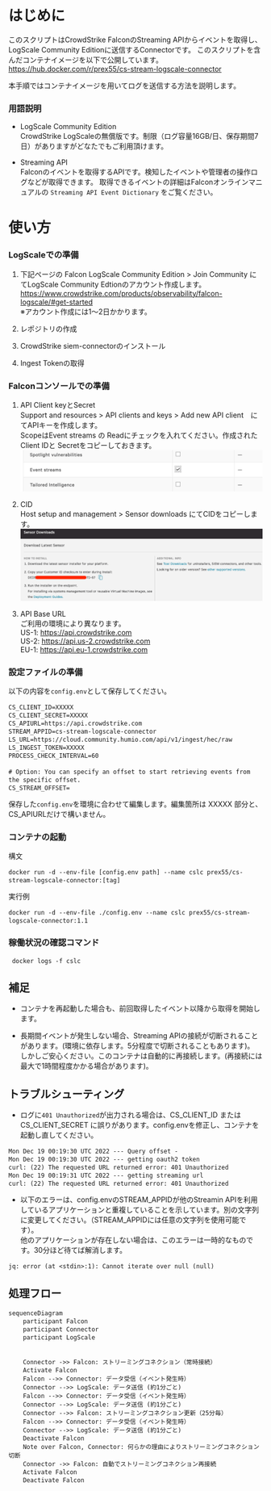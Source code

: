 # はじめに
このスクリプトはCrowdStrike FalconのStreaming APIからイベントを取得し、LogScale Community Editionに送信するConnectorです。
このスクリプトを含んだコンテナイメージを以下で公開しています。  
https://hub.docker.com/r/prex55/cs-stream-logscale-connector

本手順ではコンテナイメージを用いてログを送信する方法を説明します。

### 用語説明
- LogScale Community Edition  
CrowdStrike LogScaleの無償版です。制限（ログ容量16GB/日、保存期間7日）がありますがどなたでもご利用頂けます。

- Streaming API  
Falconのイベントを取得するAPIです。検知したイベントや管理者の操作ログなどが取得できます。
取得できるイベントの詳細はFalconオンラインマニュアルの `Streaming API Event Dictionary` をご覧ください。



# 使い方

### LogScaleでの準備
1. 下記ページの Falcon LogScale Community Edition > Join Community にてLogScale Community Edtionのアカウント作成します。  
https://www.crowdstrike.com/products/observability/falcon-logscale/#get-started    
※アカウント作成には1〜2日かかります。

2. レポジトリの作成

3. CrowdStrike siem-connectorのインストール

4. Ingest Tokenの取得
  
  
### Falconコンソールでの準備
1. API Client keyとSecret  
Support and resources > API clients and keys > Add new API client　にてAPIキーを作成します。  
ScopeはEvent streams の Readにチェックを入れてください。作成されたClient IDと Secretをコピーしておきます。
![](2023-01-05-14-26-20.png)


2. CID  
Host setup and management > Sensor downloads にてCIDをコピーします。
![](2023-01-05-17-57-37.png)


3. API Base URL  
ご利用の環境により異なります。  
US-1: https://api.crowdstrike.com  
US-2: https://api.us-2.crowdstrike.com  
EU-1: https://api.eu-1.crowdstrike.com  


### 設定ファイルの準備
以下の内容を`config.env`として保存してください。
```
CS_CLIENT_ID=XXXXX
CS_CLIENT_SECRET=XXXXX
CS_APIURL=https://api.crowdstrike.com
STREAM_APPID=cs-stream-logscale-connector
LS_URL=https://cloud.community.humio.com/api/v1/ingest/hec/raw
LS_INGEST_TOKEN=XXXXX
PROCESS_CHECK_INTERVAL=60

# Option: You can specify an offset to start retrieving events from the specific offset.
CS_STREAM_OFFSET=
```
保存した`config.env`を環境に合わせて編集します。編集箇所は XXXXX 部分と、CS_APIURLだけで構いません。


### コンテナの起動

構文
```
docker run -d --env-file [config.env path] --name cslc prex55/cs-stream-logscale-connector:[tag]
```

実行例
```
docker run -d --env-file ./config.env --name cslc prex55/cs-stream-logscale-connector:1.1
```


### 稼働状況の確認コマンド
```
 docker logs -f cslc
```

## 補足
- コンテナを再起動した場合も、前回取得したイベント以降から取得を開始します。

- 長期間イベントが発生しない場合、Streaming APIの接続が切断されることがあります。(環境に依存します。5分程度で切断されることもあります)。  
しかしご安心ください。このコンテナは自動的に再接続します。(再接続には最大で1時間程度かかる場合があります)。




## トラブルシューティング
- ログに`401 Unauthorized`が出力される場合は、CS_CLIENT_ID または CS_CLIENT_SECRET に誤りがあります。config.envを修正し、コンテナを起動し直してください。

```
Mon Dec 19 00:19:30 UTC 2022 --- Query offset -
Mon Dec 19 00:19:30 UTC 2022 --- getting oauth2 token
curl: (22) The requested URL returned error: 401 Unauthorized
Mon Dec 19 00:19:31 UTC 2022 --- getting streaming url
curl: (22) The requested URL returned error: 401 Unauthorized
```

- 以下のエラーは、config.envのSTREAM_APPIDが他のStreamin APIを利用しているアプリケーションと重複していることを示しています。別の文字列に変更してください。（STREAM_APPIDには任意の文字列を使用可能です）。  
他のアプリケーションが存在しない場合は、このエラーは一時的なものです。30分ほど待てば解消します。

```
jq: error (at <stdin>:1): Cannot iterate over null (null)
```


## 処理フロー
```mermaid
sequenceDiagram
    participant Falcon
    participant Connector
    participant LogScale


    Connector ->> Falcon: ストリーミングコネクション（常時接続）
    Activate Falcon
    Falcon -->> Connector: データ受信（イベント発生時）
    Connector -->> LogScale: データ送信 (約1分ごと)
    Falcon -->> Connector: データ受信（イベント発生時）
    Connector -->> LogScale: データ送信 (約1分ごと)
    Connector -->> Falcon: ストリーミングコネクション更新（25分毎）
    Falcon -->> Connector: データ受信（イベント発生時）
    Connector -->> LogScale: データ送信 (約1分ごと)
    Deactivate Falcon
    Note over Falcon, Connector: 何らかの理由によりストリーミングコネクション切断
    Connector ->> Falcon: 自動でストリーミングコネクション再接続
    Activate Falcon
    Deactivate Falcon
```